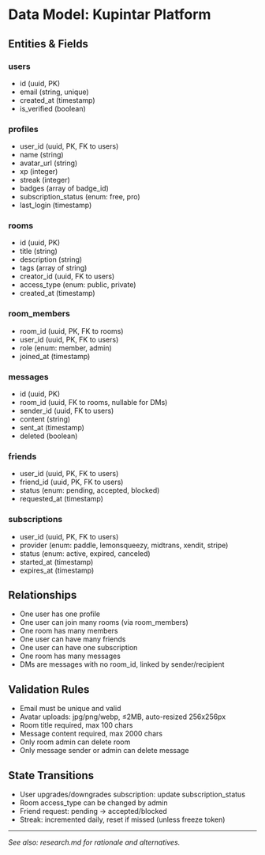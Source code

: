 # Data Model: Kupintar Platform

## Entities & Fields

### users
- id (uuid, PK)
- email (string, unique)
- created_at (timestamp)
- is_verified (boolean)

### profiles
- user_id (uuid, PK, FK to users)
- name (string)
- avatar_url (string)
- xp (integer)
- streak (integer)
- badges (array of badge_id)
- subscription_status (enum: free, pro)
- last_login (timestamp)

### rooms
- id (uuid, PK)
- title (string)
- description (string)
- tags (array of string)
- creator_id (uuid, FK to users)
- access_type (enum: public, private)
- created_at (timestamp)

### room_members
- room_id (uuid, PK, FK to rooms)
- user_id (uuid, PK, FK to users)
- role (enum: member, admin)
- joined_at (timestamp)

### messages
- id (uuid, PK)
- room_id (uuid, FK to rooms, nullable for DMs)
- sender_id (uuid, FK to users)
- content (string)
- sent_at (timestamp)
- deleted (boolean)

### friends
- user_id (uuid, PK, FK to users)
- friend_id (uuid, PK, FK to users)
- status (enum: pending, accepted, blocked)
- requested_at (timestamp)

### subscriptions
- user_id (uuid, PK, FK to users)
- provider (enum: paddle, lemonsqueezy, midtrans, xendit, stripe)
- status (enum: active, expired, canceled)
- started_at (timestamp)
- expires_at (timestamp)

## Relationships
- One user has one profile
- One user can join many rooms (via room_members)
- One room has many members
- One user can have many friends
- One user can have one subscription
- One room has many messages
- DMs are messages with no room_id, linked by sender/recipient

## Validation Rules
- Email must be unique and valid
- Avatar uploads: jpg/png/webp, ≤2MB, auto-resized 256x256px
- Room title required, max 100 chars
- Message content required, max 2000 chars
- Only room admin can delete room
- Only message sender or admin can delete message

## State Transitions
- User upgrades/downgrades subscription: update subscription_status
- Room access_type can be changed by admin
- Friend request: pending → accepted/blocked
- Streak: incremented daily, reset if missed (unless freeze token)

---

*See also: research.md for rationale and alternatives.*
